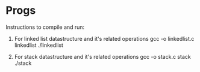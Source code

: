 Progs
=====
Instructions to compile and run:
1. For linked list datastructure and it's related operations
gcc -o linkedlist.c linkedlist
./linkedlist

2. For stack datastructure and it's related operations
gcc -o stack.c stack
./stack


